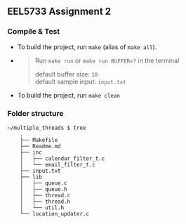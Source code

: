 ## EEL5733 Assignment 2

### Compile & Test

+ To build the project, run `make` (alias of `make all`).
+ > Run `make run` or `make run BUFFER=?` in the terminal
  >
  > default buffer size: `10`  
  > default sample input: `input.txt`
  
+ To build the project, run `make clean`

### Folder structure

```plaintext
~/multiple_threads $ tree
    .
    ├── Makefile
    ├── Readme.md
    ├── inc
    │   ├── calendar_filter_t.c
    │   └── email_filter_t.c
    ├── input.txt
    ├── lib
    │   ├── queue.c
    │   ├── queue.h
    │   ├── thread.c
    │   ├── thread.h
    │   └── util.h
    └── location_updater.c